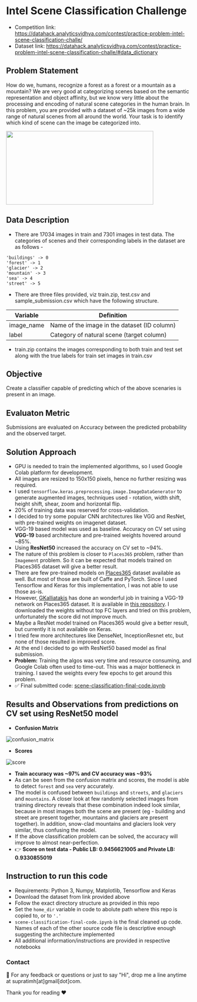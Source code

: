 # Intel Scene Classification Challenge
* Competition link: https://datahack.analyticsvidhya.com/contest/practice-problem-intel-scene-classification-challe/
* Dataset link: https://datahack.analyticsvidhya.com/contest/practice-problem-intel-scene-classification-challe/#data_dictionary

## Problem Statement
How do we, humans, recognize a forest as a forest or a mountain as a mountain? We are very good at categorizing scenes based on the semantic representation and object affinity, but we know very little about the processing and encoding of natural scene categories in the human brain. In this problem, you are provided with a dataset of ~25k images from a wide range of natural scenes from all around the world. Your task is to identify which kind of scene can the image be categorized into.

<img src="https://media.mnn.com/assets/images/2016/08/Jaymi-Heimbuch-_JHX6011-01.jpg.653x0_q80_crop-smart.jpg" width="400px" height="200px"/>

## Data Description
- There are 17034 images in train and 7301 images in test data. The categories of scenes and their corresponding labels in the dataset are as follows -
```
'buildings' -> 0
'forest' -> 1
'glacier' -> 2
'mountain' -> 3
'sea' -> 4
'street' -> 5
```
- There are three files provided, viz train.zip, test.csv and sample_submission.csv which have the following structure.

| Variable	| Definition |
| ------------- | ----------------- |
| image_name	| Name of the image in the dataset (ID column) |
| label | Category of natural scene (target column) |
- train.zip contains the images corresponding to both train and test set along with the true labels for train set images in train.csv

## Objective
Create a classifier capable of predicting which of the above scenaries is present in an image.

## Evaluaton Metric
Submissions are evaluated on Accuracy between the predicted probability and the observed target.

## Solution Approach
- GPU is needed to train the implemented algorithms, so I used Google Colab platform for development.
- All images are resized to 150x150 pixels, hence no further resizing was required.
- I used `tensorflow.keras.preprocessing.image.ImageDataGenerator` to generate augmented images, techniques used - rotation, width shift, height shift, shear, zoom and horizontal flip.
- 20% of training data was reserved for cross-validation.
- I decided to try some popular CNN architectures like VGG and ResNet, with pre-trained weights on imagenet dataset.
- VGG-19 based model was used as baseline. Accuracy on CV set using **VGG-19** based architecture and pre-trained weights hovered around ~85%.
- Using **ResNet50** increased the accuracy on CV set to ~94%.
- The nature of this problem is closer to `Places365` problem, rather than `Imagement` problem. So it can be expected that models trained on Places365 dataset will give a better result.
- There are few pre-trained models on [Places365](https://github.com/CSAILVision/places365) dataset available as well. But most of those are built of Caffe and PyTorch. Since I used Tensorflow and Keras for this implementation, I was not able to use those as-is.
- However, [GKalliatakis](https://github.com/GKalliatakis) has done an wonderful job in training a VGG-19 network on Places365 dataset. It is available in [this repository](https://github.com/GKalliatakis/Keras-Application-Zoo). I downloaded the weights without top FC layers and tried on this problem, unfortunately the score did not improve much.
- Maybe a ResNet model trained on Places365 would give a better result, but currently it is not available on Keras.
- I tried few more architectures like DenseNet, InceptionResnet etc, but none of those resulted in improved score.
- At the end I decided to go with ResNet50 based model as final submission.
- **Problem:** Training the algos was very time and resource consuming, and Google Colab often used to time-out. This was a major bottleneck in training. I saved the weights every few epochs to get around this problem.
- :white_check_mark: Final submitted code: [scene-classification-final-code.ipynb](scene-classification-final-code.ipynb)

## Results and Observations from predictions on CV set using ResNet50 model
- **Confusion Matrix**

![confusion_matrix](https://github.com/SupratimH/applying-ml-use-cases/blob/master/AV-Intel-Scene-Classification-Challenge/images/conf_matrix_resnet50.png) 
- **Scores**

![score](https://github.com/SupratimH/applying-ml-use-cases/blob/master/AV-Intel-Scene-Classification-Challenge/images/score_resnet50.PNG)
- **Train accuracy was ~97% and CV accuracy was ~93%**
- As can be seen from the confusion matrix and scores, the model is able to detect `forest` and `sea` very accurately.
- The model is confused between `buildings` and `streets`, and `glaciers` and `mountains`. A closer look at few randomly selected images from training directory reveals that these combination indeed look similar, because in most images both the scene are present (eg - building and street are present together, mountains and glaciers are present together). In addition, snow-clad mountains and glaciers look very similar, thus confusing the model.
- If the above classification problem can be solved, the accuracy will improve to almost near-perfection.
- :point_right: **Score on test data - Public LB: 0.9456621005 and Private LB: 0.9330855019**

## Instruction to run this code
- Requirements: Python 3, Numpy, Matplotlib, Tensorflow and Keras
- Download the dataset from link provided above
- Follow the exact directory structure as provided in this repo
- Set the `home_dir` variable in code to abolute path where this repo is copied to, or to `'.'`
- `scene-classification-final-code.ipynb` is the final cleaned up code. Names of each of the other source code file is descriptive enough suggesting the architecture implemented
- All additional information/instructions are provided in respective notebooks

### Contact
:love_letter: For any feedback or questions or just to say "Hi", drop me a line anytime at supratimh[at]gmail[dot]com.

Thank you for reading :heart:
